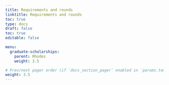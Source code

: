 ```yaml
---
title: Requirements and rounds
linktitle: Requirements and rounds
toc: true
type: docs
draft: false
toc: true
editable: false

menu:
  graduate-scholarships:
    parent: Rhodes
    weight: 3.5

# Prev/next pager order (if `docs_section_pager` enabled in `params.toml`)
weight: 3.5
---
```

